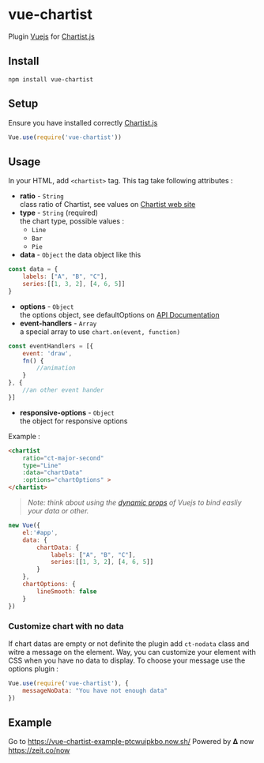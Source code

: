vue-chartist
==============

Plugin [Vuejs](http://vuejs.org/) for [Chartist.js](https://gionkunz.github.io)

## Install
    npm install vue-chartist
## Setup
Ensure you have installed correctly [Chartist.js](https://gionkunz.github.io/chartist-js/getting-started.html)
```javascript
Vue.use(require('vue-chartist'))
```
## Usage
In your HTML, add `<chartist>` tag. This tag take following attributes :
- **ratio** - `String`  
class ratio of Chartist, see values on [Chartist web site](https://gionkunz.github.io/chartist-js/getting-started.html#as-simple-as-it-can-get)
- **type** - `String` (required)  
the chart type, possible values :
    - `Line`
    - `Bar`
    - `Pie`
- **data** - `Object`
the data object like this
```javascript
const data = {
    labels: ["A", "B", "C"],
    series:[[1, 3, 2], [4, 6, 5]]
}
```
- **options** - `Object`  
the options object, see defaultOptions on [API Documentation](https://gionkunz.github.io/chartist-js/api-documentation.html)
- **event-handlers** - `Array`  
a special array to use `chart.on(event, function)`  
```javascript
const eventHandlers = [{
    event: 'draw',
    fn() {
        //animation
    }
}, {
    //an other event hander
}]
```
- **responsive-options** - `Object`  
the object for responsive options

Example :
```html
<chartist
    ratio="ct-major-second"
    type="Line"
    :data="chartData"
    :options="chartOptions" >
</chartist>
```
>*Note: think about using the [dynamic props](http://vuejs.org/guide/components.html#Dynamic_Props) of Vuejs to bind easliy your data or other.*

```javascript
new Vue({
    el:'#app',
    data: {
        chartData: {
            labels: ["A", "B", "C"],
            series:[[1, 3, 2], [4, 6, 5]]
        }
    },
    chartOptions: {
        lineSmooth: false
    }
})
```

### Customize chart with no data
If chart datas are empty or not definite the plugin add `ct-nodata` class and witre a message on the element. Way, you can customize your element with CSS when you have no data to display. To choose your message use the options plugin :
```javascript
Vue.use(require('vue-chartist'), {
    messageNoData: "You have not enough data"
})
```

## Example
Go to https://vue-chartist-example-ptcwuipkbo.now.sh/
Powered by 𝚫 now https://zeit.co/now
